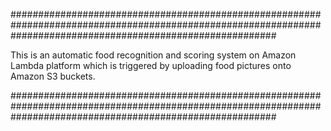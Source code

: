 
################################################################################################################################################################

This is an automatic food recognition and scoring system on Amazon Lambda platform which is triggered by uploading food pictures onto Amazon S3 buckets.


################################################################################################################################################################